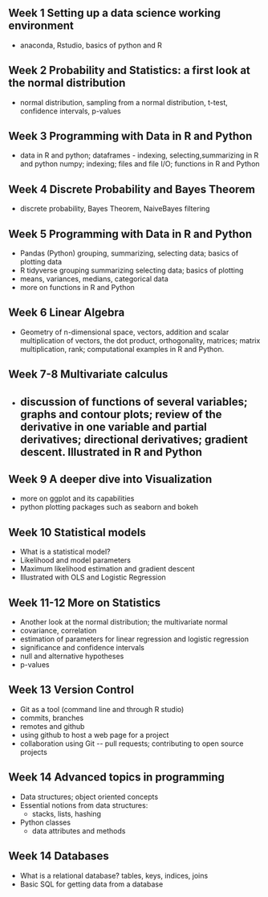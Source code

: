 ## Week 1 Setting up a data science working environment

- anaconda, Rstudio, basics of python and R

## Week 2 Probability and Statistics: a first look at the normal distribution

- normal distribution, sampling from a normal distribution, t-test, confidence intervals, p-values

## Week 3 Programming with Data in R and Python

- data in R and python; dataframes - indexing, selecting,summarizing in R and python
  numpy; indexing; files and file I/O; functions in R and Python

## Week 4 Discrete Probability and Bayes Theorem

- discrete probability, Bayes Theorem, NaiveBayes filtering

## Week 5 Programming with Data in R and Python

- Pandas (Python) grouping, summarizing, selecting data; basics of plotting data
- R tidyverse grouping summarizing selecting data; basics of plotting
- means, variances, medians, categorical data
- more on functions in R and Python

## Week 6 Linear Algebra

- Geometry of n-dimensional space, vectors, addition and scalar multiplication of vectors, the dot product, orthogonality, matrices; matrix multiplication, rank; computational examples in R and Python.

## Week 7-8 Multivariate calculus

- discussion of functions of several variables; graphs and contour plots; review of the derivative in one variable
  and partial derivatives; directional derivatives; gradient descent. Illustrated in R and Python
  -

## Week 9 A deeper dive into Visualization

- more on ggplot and its capabilities
- python plotting packages such as seaborn and bokeh

## Week 10 Statistical models

- What is a statistical model?
- Likelihood and model parameters
- Maximum likelihood estimation and gradient descent
- Illustrated with OLS and Logistic Regression

## Week 11-12 More on Statistics

- Another look at the normal distribution; the multivariate normal
- covariance, correlation
- estimation of parameters for linear regression and logistic regression
- significance and confidence intervals
- null and alternative hypotheses
- p-values

## Week 13 Version Control

- Git as a tool (command line and through R studio)
- commits, branches
- remotes and github
- using github to host a web page for a project
- collaboration using Git -- pull requests; contributing to open source projects

## Week 14 Advanced topics in programming

- Data structures; object oriented concepts
- Essential notions from data structures:
  - stacks, lists, hashing
- Python classes
  - data attributes and methods

## Week 14 Databases

- What is a relational database? tables, keys, indices, joins
- Basic SQL for getting data from a database
